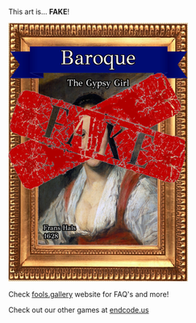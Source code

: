 This art is... 
 **FAKE**! 
 
 ![alt text](The_Gypsy_Girl_Fake.png?raw=true "Artwork Card")  
 
 Check [fools.gallery](https://fools.gallery/) website for FAQ's and more! 
 
 Check out our other games at [endcode.us](https://endcode.us/)